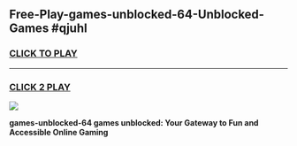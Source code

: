 
## Free-Play-games-unblocked-64-Unblocked-Games #qjuhl
<h3>
<a href="https://news.freeplayer.one?title=games-unblocked-64&ref=8M">CLICK TO PLAY</a></h3>
<hr>

<h3>
<a href="https://news.freeplayer.one?title=games-unblocked-64&ref=8M">CLICK 2 PLAY</a>
  
</h3>

<a href="https://news.freeplayer.one?title=games-unblocked-64&ref=8M"><img src="https://clearcache.store/games.png"></a>


**games-unblocked-64 games unblocked: Your Gateway to Fun and Accessible Online Gaming**
